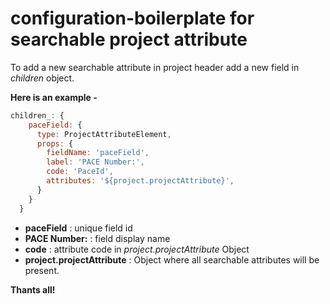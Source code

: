 # configuration-boilerplate for searchable project attribute

To add a new searchable attribute in project header add a new field in _children_ object.

**Here is an example -**

```javascript
children_: {
    paceField: {
      type: ProjectAttributeElement,
      props: {
        fieldName: 'paceField',
        label: 'PACE Number:',
        code: 'PaceId',
        attributes: '${project.projectAttribute}',
      }
    }
  }
  ```
  
* **paceField** : unique field id
* **PACE Number:** : field display name
* **code** : attribute code in _project.projectAttribute_ Object
* **project.projectAttribute** : Object where all searchable attributes will be present.

__Thants all!__
